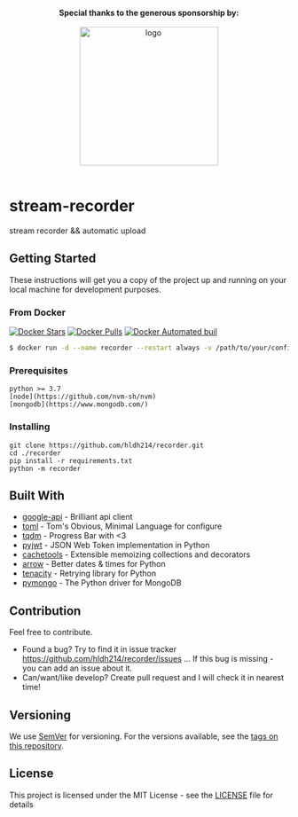<p align="center">
  <b>Special thanks to the generous sponsorship by:</b>
  <br><br>
  <a target="_blank" href="https://jb.gg/OpenSourceSupport">
    <img src="https://resources.jetbrains.com/storage/products/company/brand/logos/jb_beam.svg" width=250 alt="logo">
  </a>
  <br><br>
</p>

# stream-recorder

stream recorder &amp;&amp; automatic upload

## Getting Started

These instructions will get you a copy of the project up and running on your local machine for development purposes.

### From Docker

[![Docker Stars](https://img.shields.io/docker/stars/hldh214/recorder.svg)](https://hub.docker.com/r/hldh214/recorder/)
[![Docker Pulls](https://img.shields.io/docker/pulls/hldh214/recorder.svg)](https://hub.docker.com/r/hldh214/recorder/)
[![Docker Automated buil](https://img.shields.io/docker/automated/hldh214/recorder.svg)](https://hub.docker.com/r/hldh214/recorder/)

``` sh
$ docker run -d --name recorder --restart always -v /path/to/your/config.toml:/app/config.toml -v /path/to/your/videos:/app/videos hldh214/recorder
```

### Prerequisites

```
python >= 3.7
[node](https://github.com/nvm-sh/nvm)
[mongodb](https://www.mongodb.com/)
```

### Installing

```
git clone https://github.com/hldh214/recorder.git
cd ./recorder
pip install -r requirements.txt
python -m recorder
```

## Built With

* [google-api](https://github.com/googleapis/google-api-python-client) - Brilliant api client
* [toml](https://github.com/toml-lang/toml) - Tom's Obvious, Minimal Language for configure
* [tqdm](https://github.com/tqdm/tqdm) - Progress Bar with <3
* [pyjwt](https://github.com/jpadilla/pyjwt) - JSON Web Token implementation in Python
* [cachetools](https://github.com/tkem/cachetools) - Extensible memoizing collections and decorators
* [arrow](https://github.com/arrow-py/arrow) - Better dates & times for Python
* [tenacity](https://github.com/jd/tenacity) - Retrying library for Python
* [pymongo](https://github.com/mongodb/mongo-python-driver) - The Python driver for MongoDB

## Contribution

Feel free to contribute.

* Found a bug? Try to find it in issue tracker https://github.com/hldh214/recorder/issues ... If this bug is missing - you can add an issue about it.
* Can/want/like develop? Create pull request and I will check it in nearest time!

## Versioning

We use [SemVer](http://semver.org/) for versioning. For the versions available, see the [tags on this repository](https://github.com/hldh214/recorder/tags). 

## License

This project is licensed under the MIT License - see the [LICENSE](LICENSE) file for details

